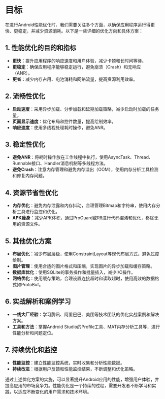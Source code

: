 # 目标

在进行Android性能优化时，我们需要关注多个方面，以确保应用程序运行得更快、更稳定，并减少资源消耗。以下是一些详细的优化方向和具体方案：

## 1. 性能优化的目的和指标

* **更快**：提升应用程序的响应速度和用户体验，减少卡顿和长时间等待。
* **更稳定**：确保应用程序能够稳定运行，避免崩溃（Crash）和无响应（ANR）。
* **更省**：减少内存占用、电池消耗和网络流量，提高资源利用效率。

## 2. 流畅性优化

* **启动速度**：采用异步加载、分步加载和延期加载策略，减少启动时加载的任务量。
* **页面显示速度**：优化布局和控件数量，提高绘制效率。
* **响应速度**：使用多线程处理耗时操作，避免ANR。

## 3. 稳定性优化

* **避免ANR**：将耗时操作放在工作线程中执行，使用AsyncTask、Thread、Runnable接口、Handler消息机制等多线程方法。
* **避免Crash**：注意内存管理和避免内存溢出（OOM），使用内存分析工具检测和修复内存问题。

## 4. 资源节省性优化

* **内存优化**：避免内存泄露和内存抖动，合理管理Bitmap和字符串，使用内存分析工具进行监控和优化。
* **APK瘦身**：减少APK体积，通过ProGuard或R8进行代码混淆和优化，移除无用的资源文件。

## 5. 其他优化方案

* **布局优化**：减少布局层级，使用ConstraintLayout等现代布局方式，避免过度绘制。
* **图片管理**：使用合适的图片格式和压缩，实现图片的异步加载和缓存策略。
* **数据库优化**：使用SQLite的事务操作和批量插入，减少I/O操作。
* **网络优化**：使用缓存策略，合理设置连接超时和读取超时，使用高效的数据格式如ProtoBuf。

## 6. 实战解析和案例学习

* **一线大厂经验**：学习腾讯、阿里巴巴、美团等技术团队的优化实战案例和解决方案。
* **工具和方法**：掌握Android Studio的Profile工具、MAT内存分析工具等，进行性能分析和问题定位。

## 7. 持续优化和监控

* **性能监控**：建立性能监控系统，实时收集和分析性能数据。
* **持续改进**：根据用户反馈和性能监控结果，不断调整和优化策略。

通过上述优化方案的实施，可以显著提升Android应用的性能，增强用户体验，并提高应用的市场竞争力。性能优化是一个持续的过程，需要开发者不断学习和实践，以适应不断变化的用户需求和技术环境。
